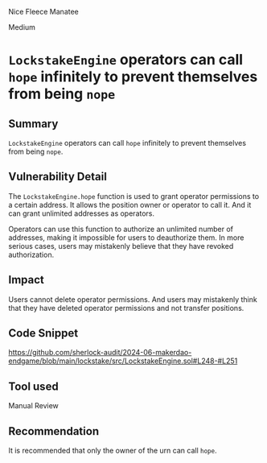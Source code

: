 Nice Fleece Manatee

Medium

# `LockstakeEngine` operators can call `hope` infinitely to prevent themselves from being `nope`

## Summary

`LockstakeEngine` operators can call `hope` infinitely to prevent themselves from being `nope`.

## Vulnerability Detail

The `LockstakeEngine.hope` function is used to grant operator permissions to a certain address. It allows the position owner or operator to call it. And it can grant unlimited addresses as operators.

Operators can use this function to authorize an unlimited number of addresses, making it impossible for users to deauthorize them. In more serious cases, users may mistakenly believe that they have revoked authorization.

## Impact

Users cannot delete operator permissions. And users may mistakenly think that they have deleted operator permissions and not transfer positions.

## Code Snippet

https://github.com/sherlock-audit/2024-06-makerdao-endgame/blob/main/lockstake/src/LockstakeEngine.sol#L248-#L251

## Tool used

Manual Review

## Recommendation

It is recommended that only the owner of the urn can call `hope`.